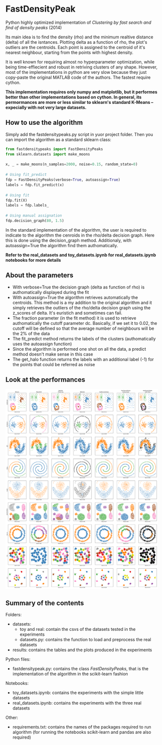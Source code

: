 # FastDensityPeak
Python highly optimized implementation of _Clustering by fast search and find of density peaks_ (2014)

Its main idea is to find the density (rho) and the minimum realtive distance (delta) of all the isntances. Plotting delta as a function of rho, the plot's outliers are the centroids. Each point is assigned to the centroid of it's nearest neighbour, starting from the points with highest density.

It is well known for requiring almost no hyperparameter optimization, while being time-effiecient and robust in retriving clusters of any shape. However, most of the implementations in python are very slow because they just copy-paste the original MATLAB code of the authors. The fastest require cython.

**This implementation requires only numpy and matplotlib, but it performes better than other implementations based on cython. In general, its permormances are more or less similar to sklearn's standard K-Means – expecially with not very large datasets.**

## How to use the algorithm

Simply add the fastdensitypeaks.py script in yuor project folder. Then you can import the algorithm as a standard sklearn class:

```Python
from fastdensitypeaks import FastDensityPeaks
from sklearn.datasets import make_moons

x, _ = make_moons(n_samples=2000, noise=0.15, random_state=0)

# Using fit_predict
fdp = FastDensityPeaks(verbose=True, autoassign=True)
labels = fdp.fit_predict(x) 

# Using fit 
fdp.fit(X)
labels = fdp.labels_

# Using manual assignation
fdp.decision_graph(80, 1.5)
```

In the standard implementation of the algorithm, the user is required to indicate to the algorithm the cenroids in the rho/delta decision graph. Here this is done using the decision_graph method. Additionaly, with autoassign=True the algorithm find them authomatically. 

**Refer to the real_datasets and toy_datasets.ipynb for real_datasets.ipynb notebooks for more details**

## About the parameters

- With verbose=True the decision graph (delta as function of rho) is authomatically displayed during the fit
- With autoassign=True the algorithm retrieves automatically the centroids. This method is a my addition to the original algorithm and it simply retrieves the outliers of the rho/delta decision graph using the z_scores of delta. It's euristich and sometimes can fail.
- The fraction parameter (in the fit method) it is used to retrieve authomatically the cutoff parameter dc. Basically, if we set it to 0.02, the cutoff will be defined so that the average number of neighbours will be the 2% of the data
- The fit_predict method returns the labels of the clusters (authomatically uses the autoassign function)
- Since the algorithm is performed one shot on all the data, a predict method doesn't make sense in this case
- The get_halo function returns the labels with an additional label (-1) for the points that could be referred as noise


## Look at the performances
![Alt text](results/toy_datasets.png?raw=true "Toy datasets")

## Summary of the contents
Folders:
- datasets: 
  - toy and real: contain the csvs of the datasets tested in the experiments
  - datasets.py: contains the function to load and preprocess the real datasets
- results: contains the tables and the plots produced in the experiments

Python files:
- fastdensitypeak.py: contains the class _FastDensityPeaks_, that is the implementation of the algorithm in the scikit-learn fashion

Notebooks:
- toy_datasets.ipynb: contains the experiments with the simple little datasets
- real_datasets.ipynb: contains the experiments with the three real datasets

Other:
- requirements.txt: contains the names of the packages required to run algorithm (for running the notebooks scikit-learn and pandas are also required)

